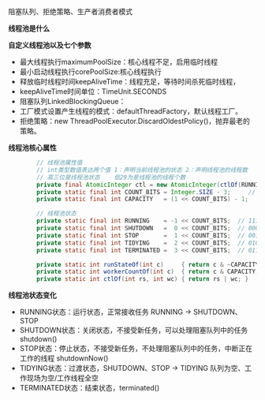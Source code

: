 阻塞队列、拒绝策略、生产者消费者模式

**线程池是什么**

**自定义线程池以及七个参数**
- 最大线程执行maximumPoolSize：核心线程不足，启用临时线程
- 最小启动线程执行corePoolSize:核心线程执行
- 释放临时线程时间keepAliveTime：线程充足，等待时间杀死临时线程， 
- keepAliveTime时间单位：TimeUnit.SECONDS
- 阻塞队列LinkedBlockingQueue：
- 工厂模式设置产生线程的模式：defaultThreadFactory，默认线程工厂。
- 拒绝策略：new ThreadPoolExecutor.DiscardOldestPolicy()，抛弃最老的策略。

**线程池核心属性**
```java
        // 线程池属性值
        // int类型数值表达两个值 1：声明当前线程池的状态 2：声明线程池的线程数
        // 高三位是线程池状态    低29为是线程池的线程个数
        private final AtomicInteger ctl = new AtomicInteger(ctlOf(RUNNING, 0));
        private static final int COUNT_BITS = Integer.SIZE - 3;     // 29 位，方便后续位运算
        private static final int CAPACITY   = (1 << COUNT_BITS) - 1;    // 线程池的最大容量

        // 线程池状态
        private static final int RUNNING    = -1 << COUNT_BITS;  // 111 代表线程池的running状态
        private static final int SHUTDOWN   =  0 << COUNT_BITS;  // 000 代表线程池为shutdown状态：表示不接受先任务但是还会处理队列中的任务
        private static final int STOP       =  1 << COUNT_BITS;  // 001 代表线程池为 stop 状态：表示不接受新任务同时中断现在执行的任务
        private static final int TIDYING    =  2 << COUNT_BITS;  // 010 代表线程池为 tidying 状态：过渡状态，代表线程池即将结束
        private static final int TERMINATED =  3 << COUNT_BITS;  // 011 代表线程池为 terminated 状态，代表线程池已经结束

        private static int runStateOf(int c)     { return c & ~CAPACITY; } // 得到线程池的状态
        private static int workerCountOf(int c)  { return c & CAPACITY; }  // 得到当前线程池的线程数量
        private static int ctlOf(int rs, int wc) { return rs | wc; }
```

**线程池状态变化**
- RUNNING状态：运行状态，正常接收任务 RUNNING -> SHUTDOWN、STOP
- SHUTDOWN状态：关闭状态，不接受新任务，可以处理阻塞队列中的任务 shutdown()
- STOP状态：停止状态，不接受新任务，不处理阻塞队列中的任务，中断正在工作的线程 shutdownNow()
- TIDYING状态：过渡状态，SHUTDOWN、STOP -> TIDYING 队列为空、工作现场为空/工作线程全空
- TERMINATED状态：结束状态，terminated()
